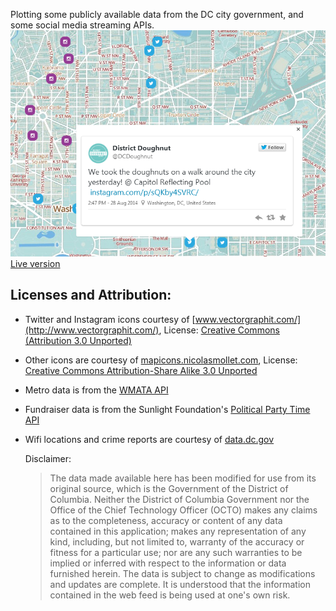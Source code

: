 Plotting some publicly available data from the DC city government, and some social media streaming APIs.
![](/public/images/dcmap_ss.png "screen")
[Live version](http://dcmap.herokuapp.com)

Licenses and Attribution:
-------------------------
- Twitter and Instagram icons courtesy of [www.vectorgraphit.com/](http://www.vectorgraphit.com/), 
    License: [Creative Commons (Attribution 3.0 Unported)](http://creativecommons.org/licenses/by/3.0/)

- Other icons are courtesy of [mapicons.nicolasmollet.com](http://mapicons.nicolasmollet.com/), 
    License: [Creative Commons Attribution-Share Alike 3.0 Unported](http://creativecommons.org/licenses/by-sa/3.0/)

- Metro data is from the [WMATA API](http://developer.wmata.com/)

- Fundraiser data is from the Sunlight Foundation's [Political Party Time API](http://tryit.sunlightfoundation.com/partytime)

- Wifi locations and crime reports are courtesy of [data.dc.gov](http://data.dc.gov)

    Disclaimer:
    > The data made available here has been modified for use from its original 
    > source, which is the Government of the District of Columbia. Neither the 
    > District of Columbia Government nor the Office of the Chief Technology 
    > Officer (OCTO) makes any claims as to the completeness, accuracy or 
    > content of any data contained in this application; makes any 
    > representation of any kind, including, but not limited to, warranty of 
    > the accuracy or fitness for a particular use; nor are any such warranties 
    > to be implied or inferred with respect to the information or data 
    > furnished herein. The data is subject to change as modifications and 
    > updates are complete. It is understood that the information contained in 
    > the web feed is being used at one's own risk.
